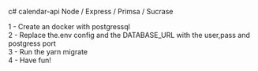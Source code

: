 c# calendar-api
Node / Express / Primsa / Sucrase

1 - Create an docker with postgressql<br>
2 - Replace the.env config and the DATABASE_URL with the user,pass and postgress port<br>
3 - Run the yarn migrate<br>
4 - Have fun!<br>

